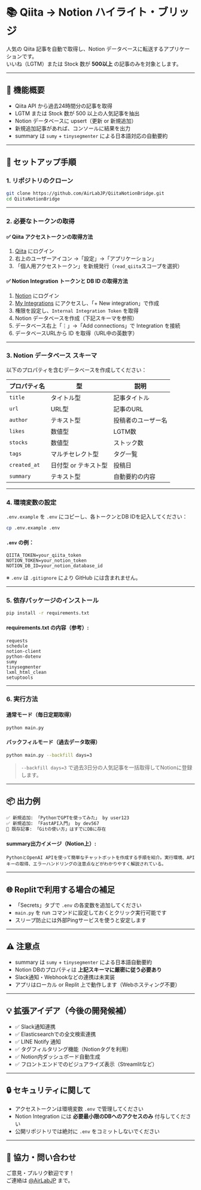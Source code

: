 # 📚 Qiita → Notion ハイライト・ブリッジ

人気の Qiita 記事を自動で取得し、Notion データベースに転送するアプリケーションです。  
いいね（LGTM）または Stock 数が **500以上** の記事のみを対象とします。

---

## 🚀 機能概要

- Qiita API から過去24時間分の記事を取得
- LGTM または Stock 数が 500 以上の人気記事を抽出
- Notion データベースに upsert（更新 or 新規追加）
- 新規追加記事があれば、コンソールに結果を出力
- summary は `sumy` + `tinysegmenter` による日本語対応の自動要約

---

## 🔧 セットアップ手順

### 1. リポジトリのクローン

```bash
git clone https://github.com/AirLabJP/QiitaNotionBridge.git
cd QiitaNotionBridge
```

---

### 2. 必要なトークンの取得

#### ✅ Qiita アクセストークンの取得方法

1. [Qiita](https://qiita.com/) にログイン
2. 右上のユーザーアイコン →「設定」→「アプリケーション」
3. 「個人用アクセストークン」を新規発行（`read_qiita`スコープを選択）

#### ✅ Notion Integration トークンと DB ID の取得方法

1. [Notion](https://www.notion.so/) にログイン
2. [My Integrations](https://www.notion.so/my-integrations) にアクセスし、「+ New integration」で作成
3. 権限を設定し、`Internal Integration Token` を取得
4. Notion データベースを作成（下記スキーマを参照）
5. データベース右上「⋮」→「Add connections」で Integration を接続
6. データベースURLから ID を取得（URL中の英数字）

---

### 3. Notion データベース スキーマ

以下のプロパティを含むデータベースを作成してください：

| プロパティ名   | 型               | 説明               |
|----------------|------------------|--------------------|
| `title`        | タイトル型       | 記事タイトル       |
| `url`          | URL型            | 記事のURL          |
| `author`       | テキスト型       | 投稿者のユーザー名 |
| `likes`        | 数値型           | LGTM数             |
| `stocks`       | 数値型           | ストック数         |
| `tags`         | マルチセレクト型 | タグ一覧           |
| `created_at`   | 日付型 or テキスト型 | 投稿日       |
| `summary`      | テキスト型       | 自動要約の内容     |

---

### 4. 環境変数の設定

`.env.example` を `.env` にコピーし、各トークンとDB IDを記入してください：

```bash
cp .env.example .env
```

#### `.env` の例：

```env
QIITA_TOKEN=your_qiita_token
NOTION_TOKEN=your_notion_token
NOTION_DB_ID=your_notion_database_id
```

※ `.env` は `.gitignore` により GitHub には含まれません。

---

### 5. 依存パッケージのインストール

```bash
pip install -r requirements.txt
```

#### requirements.txt の内容（参考）:

```
requests
schedule
notion-client
python-dotenv
sumy
tinysegmenter
lxml_html_clean
setuptools
```

---

### 6. 実行方法

#### 通常モード（毎日定期取得）

```bash
python main.py
```

#### バックフィルモード（過去データ取得）

```bash
python main.py --backfill days=3
```

> `--backfill days=3` で過去3日分の人気記事を一括取得してNotionに登録します。

---

## 📦 出力例

```bash
✅ 新規追加: 「PythonでGPTを使ってみた」 by user123
✅ 新規追加: 「FastAPI入門」 by dev567
🔁 既存記事: 「Gitの使い方」はすでにDBに存在
```

#### summary出力イメージ（Notion上）:

```text
PythonとOpenAI APIを使って簡単なチャットボットを作成する手順を紹介。実行環境、APIキーの取得、エラーハンドリングの注意点などがわかりやすく解説されている。
```

---

## 🌐 Replitで利用する場合の補足

- 「Secrets」タブで `.env` の各変数を追加してください
- `main.py` を run コマンドに設定しておくとクリック実行可能です
- スリープ防止には外部Pingサービスを使うと安定します

---

## ⚠️ 注意点

- summary は `sumy` + `tinysegmenter` による日本語自動要約
- Notion DBのプロパティは **上記スキーマに厳密に従う必要あり**
- Slack通知・Webhookなどの連携は未実装
- アプリはローカル or Replit 上で動作します（Webホスティング不要）

---

## 💡 拡張アイデア（今後の開発候補）

- ✅ Slack通知連携
- ✅ Elasticsearchでの全文検索連携
- ✅ LINE Notify 通知
- ✅ タグフィルタリング機能（Notionタグを利用）
- ✅ Notion内ダッシュボード自動生成
- ✅ フロントエンドでのビジュアライズ表示（Streamlitなど）

---

## 🔒 セキュリティに関して

- アクセストークンは環境変数 `.env` で管理してください
- Notion Integration には **必要最小限のDBへのアクセスのみ** 付与してください
- 公開リポジトリでは絶対に `.env` をコミットしないでください

---

## 🙌 協力・問い合わせ

ご意見・プルリク歓迎です！  
ご連絡は [@AirLabJP](https://github.com/AirLabJP) まで。